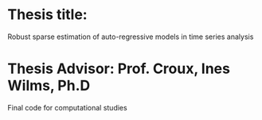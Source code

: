 # Thesis title:

Robust sparse estimation of auto-regressive models in time series analysis

# Thesis Advisor: Prof. Croux, Ines Wilms, Ph.D

Final code for computational studies

